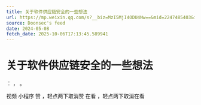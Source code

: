 ```yaml
---
title: 关于软件供应链安全的一些想法
url: https://mp.weixin.qq.com/s?__biz=MzI5MjI4ODU4Nw==&mid=2247485403&idx=1&sn=5fb09992cad115d53c91ce9edb2f3403
source: Doonsec's feed
date: 2024-05-08
fetch_date: 2025-10-06T17:13:45.589941
---
```


# 关于软件供应链安全的一些想法

：
，
。

视频
小程序
赞
，轻点两下取消赞
在看
，轻点两下取消在看